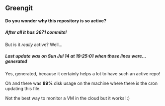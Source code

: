 ## Greengit

#### Do you wonder why this repository is so active?

##### After all it has 3671 commits!

But is it *really* active? Well...

##### Last update was on Sun Jul 14 at 19:25:01 when those lines were... generated

Yes, generated, because it certainly helps a lot to have such an active repo!

Oh and there was **89%** disk usage on the machine
where there is the cron updating this file.

Not the best way to monitor a VM in the cloud but it works! :)
